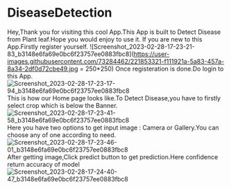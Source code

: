 # DiseaseDetection
Hey,Thank you for visiting this cool App.This App is built to Detect Disease from Plant leaf.Hope you would enjoy to use it.
If you are new to this App.Firstly register yourself.
![Screenshot_2023-02-28-17-23-21-83_b3148e6fa69e0bc6f23757ee0883fbc8](https://user-images.githubusercontent.com/73284462/221853321-f111921a-5a83-457a-8a34-2df0d72cbe49.jpg = 250*250)
Once registeration is done.Do login to this App.
![Screenshot_2023-02-28-17-23-17-94_b3148e6fa69e0bc6f23757ee0883fbc8](https://user-images.githubusercontent.com/73284462/221853260-73e366d3-72e1-4d7e-95c4-dd6279071cd6.jpg)
This is how our Home page looks like.To Detect Disease,you have to firstly select crop which is below the Banner.
![Screenshot_2023-02-28-17-23-41-58_b3148e6fa69e0bc6f23757ee0883fbc8](https://user-images.githubusercontent.com/73284462/221853361-450979c3-9404-4c01-8720-b7d69c8b2ea9.jpg)
Here you have two options to get input image : Camera or Gallery.You can choose any of one according to need.
![Screenshot_2023-02-28-17-23-46-01_b3148e6fa69e0bc6f23757ee0883fbc8](https://user-images.githubusercontent.com/73284462/221853388-045b37d7-fcc2-4c57-b918-baf697a13d65.jpg)
After getting image,Click predict button to get prediction.Here confidence return accuracy of model
![Screenshot_2023-02-28-17-24-40-47_b3148e6fa69e0bc6f23757ee0883fbc8](https://user-images.githubusercontent.com/73284462/221853556-b4498cd5-360f-4605-a959-240c507b73e8.jpg)
